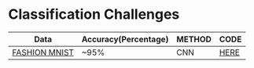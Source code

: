 # Classification Challenges
  
|          Data          | Accuracy(Percentage) | METHOD |      CODE     |
|------------------------|----------------------|--------|---------------|
| [FASHION MNIST][DATA1] |         ~95%         |   CNN  | [HERE][FMCNN] |





[DATA1]: https://www.kaggle.com/zalando-research/fashionmnist
[FMCNN]: https://github.com/izzettunc/classificationChallenges/tree/master/FASHION%20MNIST
